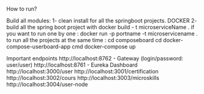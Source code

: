 How to run?

Build all modules:
1- clean install for all the springboot projects.
DOCKER
2- build all the spring boot project with docker build - t microserviceName .
if you want to run one by one : docker run -p portname -t microservicename .
to run all the projects at the same time :
cd composeboard
cd docker-compose-userboard-app
cmd docker-compose up 





Important endpoints
http://localhost:8762 - Gateway (login/password: user/user)
http://localhost:8761 - Eureka Dashboard
http://localhost:3000/user
http://localhost:3001/certification 
http://localhost:3002/cours
http://localhost:3003/microskills
http://localhost:3004/user-node
